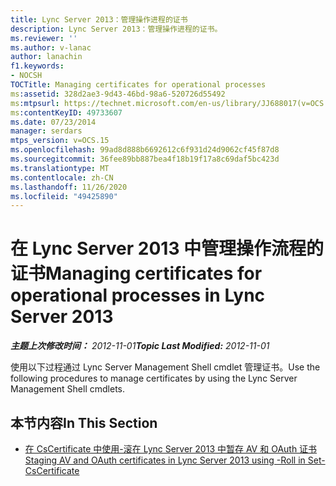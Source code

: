```yaml
---
title: Lync Server 2013：管理操作进程的证书
description: Lync Server 2013：管理操作进程的证书。
ms.reviewer: ''
ms.author: v-lanac
author: lanachin
f1.keywords:
- NOCSH
TOCTitle: Managing certificates for operational processes
ms:assetid: 328d2ae3-9d43-46bd-98a6-520726d55492
ms:mtpsurl: https://technet.microsoft.com/en-us/library/JJ688017(v=OCS.15)
ms:contentKeyID: 49733607
ms.date: 07/23/2014
manager: serdars
mtps_version: v=OCS.15
ms.openlocfilehash: 99ad8d888b6692612c6f931d24d9062cf45f87d8
ms.sourcegitcommit: 36fee89bb887bea4f18b19f17a8c69daf5bc423d
ms.translationtype: MT
ms.contentlocale: zh-CN
ms.lasthandoff: 11/26/2020
ms.locfileid: "49425890"
---
```

# <a name="managing-certificates-for-operational-processes-in-lync-server-2013"></a><span data-ttu-id="b4eea-103">在 Lync Server 2013 中管理操作流程的证书</span><span class="sxs-lookup"><span data-stu-id="b4eea-103">Managing certificates for operational processes in Lync Server 2013</span></span>

<div data-xmlns="http://www.w3.org/1999/xhtml">

<div class="topic" data-xmlns="http://www.w3.org/1999/xhtml" data-msxsl="urn:schemas-microsoft-com:xslt" data-cs="https://msdn.microsoft.com/">

<div data-asp="https://msdn2.microsoft.com/asp">



</div>

<div id="mainSection">

<div id="mainBody"><span data-ttu-id="b4eea-104">

<span> </span></span><span class="sxs-lookup"><span data-stu-id="b4eea-104">

<span> </span></span></span>

<span data-ttu-id="b4eea-105">_**主题上次修改时间：** 2012-11-01_</span><span class="sxs-lookup"><span data-stu-id="b4eea-105">_**Topic Last Modified:** 2012-11-01_</span></span>

<span data-ttu-id="b4eea-106">使用以下过程通过 Lync Server Management Shell cmdlet 管理证书。</span><span class="sxs-lookup"><span data-stu-id="b4eea-106">Use the following procedures to manage certificates by using the Lync Server Management Shell cmdlets.</span></span>

<div>

## <a name="in-this-section"></a><span data-ttu-id="b4eea-107">本节内容</span><span class="sxs-lookup"><span data-stu-id="b4eea-107">In This Section</span></span>

  - [<span data-ttu-id="b4eea-108">在 CsCertificate 中使用-滚在 Lync Server 2013 中暂存 AV 和 OAuth 证书</span><span class="sxs-lookup"><span data-stu-id="b4eea-108">Staging AV and OAuth certificates in Lync Server 2013 using -Roll in Set-CsCertificate</span></span>](lync-server-2013-staging-av-and-oauth-certificates-using-roll-in-https://docs.microsoft.com/powershell/module/skype/Set-CsCertificate)

<span data-ttu-id="b4eea-109"></div>

</div>

<span> </span>

</div>

</div>

</span><span class="sxs-lookup"><span data-stu-id="b4eea-109"></div>

</div>

<span> </span>

</div>

</div>

</span></span></div>

